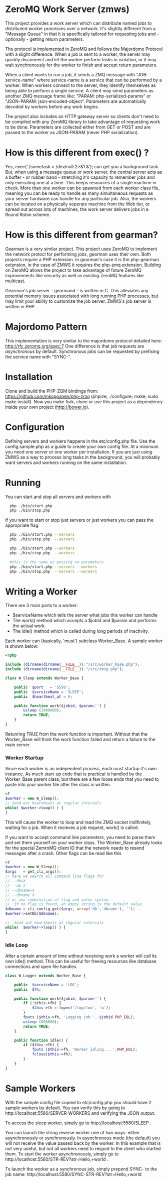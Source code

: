 ZeroMQ Work Server (zmws)
====

This project provides a work server which can distribute named jobs to distributed worker processes over a network.  It's slightly different from a "Message Queue" in that it is specifically tailored for requesting jobs and - optionally - getting return parameters.

The protocol is implemented in ZeroMQ and follows the Majordomo Protocol with a slight difference.  When a job is sent to a worker, the server may quickly disconnect and let the worker perform tasks in isolation, or it may wait synchronously for the worker to finish and accept return parameters.

When a client wants to run a job, it sends a ZMQ message with "JOB: service-name" where service-name is a service that can be performed by a worker.  When workers connect to the server, they identify themselves as being able to perform a single service.  A client may send parameters as another ZMQ message frame like: "PARAM: php-serialized-params"  or "JSON-PARAM: json-encoded-object".  Parameters are automatically decoded by workers before any work begins.

The project also includes an HTTP gateway server so clients don't need to be compiled with any ZeroMQ library to take advantage of requesting work to be done.  Parameters are collected either from GET or POST and are passed to the worker as JSON-PARAM (never PHP serialization).


How is this different from exec() ?
====
Yes, exec('./sometask > /dev/null 2>&1 &'); can get you a background task.  But, when using a message queue or work server, the central server acts as a buffer - or rubber band - stretching it's capacity to remember jobs and only executing one at a time.  This keeps resources of a single machine in check.  More than one worker can be spawned from each worker class file, meaning you can be ready to handle as many simultaneous requests as your server hardware can handle for any particular job.  Also, the workers can be located on a physically seperate machine from the Web tier, or spread out across lots of machines, the work server delivers jobs in a Round Robin scheme.

How is this different from gearman?
====
Gearman is a very similar project.  This project uses ZeroMQ to implement the network protocl for performing jobs, gearman uses their own.  Both projects require a PHP extension.  In gearman's case it is the php-gearman extension, in the case of ZMWS it requires the php-zmq extension.  Building on ZeroMQ allows the project to take advantage of future ZeroMQ improvements like security as well as existing ZeroMQ features like multicast.

Gearman's job server - gearmand - is written in C.  This alleviates any potential memory issues associated with long running PHP processes, but may limit your ability to customize the job server.  ZMWS's job server is written in PHP.

Majordomo Pattern
====
This implementation is very similar to the majordomo protocol detailed here: http://rfc.zeromq.org/spec:7
One difference is that job requests are *asynchronous* by default.  Synchronous jobs can be requested by prefixing the service name with "SYNC-".


Installation
====
Clone and build the PHP-ZQM bindings from: https://github.com/mkoppanen/php-zmq (phpize; ./configure; make; sudo make install).
Now you make fork, clone or use this project as a dependency inside your own project (http://bower.io).

Configuration
====
Defining servers and workers happens in the etc/config.php file.  Use the config.sample.php as a guide to create your own config file.  At a minimum you need one server or one worker per installation.  If you are just using ZMWS as a way to process long tasks in the background, you will probably want servers and workers running on the same installation.

Running
====
You can start and stop all servers and workers with
```bash
  php ./bin/start.php
  php ./bin/stop.php
```

If you want to start or stop just servers or just workers you can pass the appropriate flag:


```bash
  php ./bin/start.php --servers
  php ./bin/stop.php  --servers

  php ./bin/start.php --workers
  php ./bin/stop.php  --workers

  #this is the same as passing no parameters
  php ./bin/start.php --servers --workers
  php ./bin/stop.php  --servers --workers
```

Writing a Worker
====
There are 3 main parts to a worker:
  * $serviceName which tells the server what jobs this worker can handle
  * The work() method which accepts a $jobId and $param and performs the actual work.
  * The idle() method which is called during long periods of inactivity.

Each worker can (basically, 'must') subclass Worker_Base.  A sample worker is shown below:

```php
<?php

include (dirname(dirname(__FILE__))."/src/worker_base.php");
include (dirname(dirname(__FILE__))."/src/zmsg.php");

class W_Sleep extends Worker_Base { 

    public  $port   = '5556';
    public  $serviceName = 'SLEEP';
    public  $heartbeat_at = 0;

    public function work($jobid, $param='') { 
        usleep (1800000);
        return TRUE;
    } 
}
```

Retunring TRUE from the work function is important.  Without that the Worker_Base will think the work function failed and return 
a failure to the main server.

### Worker Startup
Since each worker is an independent process, each must startup it's own instance.  As much start-up code that is practical is handled by 
the Worker_Base parent class, but there are a few loose ends that you need to paste into your worker file after the class is written.

```php
<?
$worker = new W_Sleep();
// Send out heartbeats at regular intervals
while( $worker->loop() ) { 
}

```

This will cause the worker to loop and read the ZMQ socket indifinitely, waiting for a job.  When it recieves a job request, work() is called.

If you want to accept command line parameters, you need to parse them and set them yourself on your worker class.  The Worker_Base already looks for the special 
ZemroMQ client ID that the network needs to resend messages after a crash.  Other flags can be read like this

```php
<?
$worker = new W_Sleep();
$args   = get_cli_args();
// here we search all command line flags for 
// --db=X
//  -db X
// --dbname=X
// --dbname X
// or any combination of flag and value syntax.
//  If no flag is found, an empty string is the default value.
$dbname = cli_config_get($args, array('db','dbname'), '');
$worker->setDb($dbname);

//  Send out heartbeats at regular intervals
while(  $worker->loop() ) { 
}
```

### Idle Loop
After a certain amount of time without receiving work a worker will call its own idle() method.  This can be useful for freeing resources like database connections and open file handles.

```php
class W_Logger extends Worker_Base { 

    public  $serviceName = 'LOG';
    public  $fh;

    public function work($jobid, $param='') { 
        if (!$this->fh) {
            $this->fh = fopen('/tmp/foo', 'w');
        }
        fputs ($this->fh, 'Logging job '. $jobid.PHP_EOL);
        usleep (800000);
        return TRUE;
    }

    public function idle() {
        if ($this->fh) {
            fputs ($this->fh, 'Worker idling... '.PHP_EOL);
            fclose($this->fh);
        }
    }
}
```


Sample Workers
=====
With the sample config file copied to etc/config.php you should have 2 sample workers by default.  You can verify this by going to  http://localhost:5580/SERVER-WORKERS and verifying the JSON output.

To access the sleep worker, simply go to http://localhost:5580/SLEEP .

You can launch the string reverse  worker one of two ways: either asynchronously or synchronously.  In asynchronous mode (the default) you will not receive the value passed back by the worker.  In this example that is not very useful, but not all workers need to respod to the client who started them.  To start the worker asynchronously, simply go to http://localhost:5580/STR-REV?str=Hello,+world .

To launch the worker as a synchronous job, simply prepend SYNC- to the job name: http://localhost:5580/SYNC-STR-REV?str=Hello,+world
